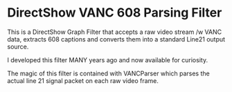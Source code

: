 # DirectShow VANC 608 Parsing Filter

This is a DirectShow Graph Filter that accepts a raw video stream /w VANC data, extracts 608 captions and converts them into a standard Line21 output source. 

I developed this filter MANY years ago and now available for curiosity. 

The magic of this filter is contained with VANCParser which parses the actual line
21 signal packet on each raw video frame.  

